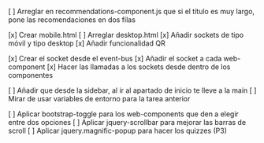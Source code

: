 [ ] Arreglar en recommendations-component.js que si el título es muy largo, pone las recomendaciones en dos filas

[x] Crear mobile.html
[ ] Arreglar desktop.html
[x] Añadir sockets de tipo móvil y tipo desktop
[x] Añadir funcionalidad QR

[x] Crear el socket desde el event-bus
[x] Añadir el socket a cada web-component
[x] Hacer las llamadas a los sockets desde dentro de los componentes 

[ ] Añadir que desde la sidebar, al ir al apartado de inicio te lleve a la main
[ ] Mirar de usar variables de entorno para la tarea anterior

[ ] Aplicar bootstrap-toggle para los web-components que den a elegir entre dos opciones
[ ] Aplicar jquery-scrollbar para mejorar las barras de scroll
[ ] Aplicar jquery.magnific-popup para hacer los quizzes (P3)